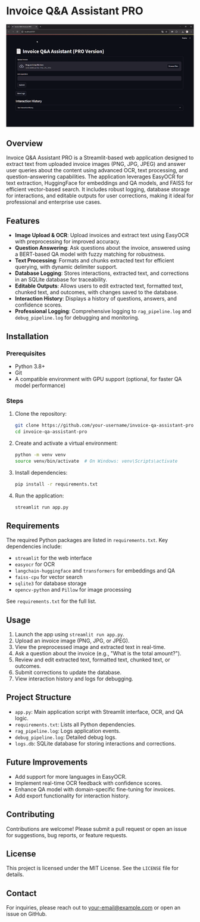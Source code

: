 # Invoice Q&A Assistant PRO

![Simulator Demo](demo.gif)

## Overview
Invoice Q&A Assistant PRO is a Streamlit-based web application designed to extract text from uploaded invoice images (PNG, JPG, JPEG) and answer user queries about the content using advanced OCR, text processing, and question-answering capabilities. The application leverages EasyOCR for text extraction, HuggingFace for embeddings and QA models, and FAISS for efficient vector-based search. It includes robust logging, database storage for interactions, and editable outputs for user corrections, making it ideal for professional and enterprise use cases.

## Features
- **Image Upload & OCR**: Upload invoices and extract text using EasyOCR with preprocessing for improved accuracy.
- **Question Answering**: Ask questions about the invoice, answered using a BERT-based QA model with fuzzy matching for robustness.
- **Text Processing**: Formats and chunks extracted text for efficient querying, with dynamic delimiter support.
- **Database Logging**: Stores interactions, extracted text, and corrections in an SQLite database for traceability.
- **Editable Outputs**: Allows users to edit extracted text, formatted text, chunked text, and outcomes, with changes saved to the database.
- **Interaction History**: Displays a history of questions, answers, and confidence scores.
- **Professional Logging**: Comprehensive logging to `rag_pipeline.log` and `debug_pipeline.log` for debugging and monitoring.

## Installation

### Prerequisites
- Python 3.8+
- Git
- A compatible environment with GPU support (optional, for faster QA model performance)

### Steps
1. Clone the repository:
   ```bash
   git clone https://github.com/your-username/invoice-qa-assistant-pro.git
   cd invoice-qa-assistant-pro
   ```

2. Create and activate a virtual environment:
   ```bash
   python -m venv venv
   source venv/bin/activate  # On Windows: venv\Scripts\activate
   ```

3. Install dependencies:
   ```bash
   pip install -r requirements.txt
   ```

4. Run the application:
   ```bash
   streamlit run app.py
   ```

## Requirements
The required Python packages are listed in `requirements.txt`. Key dependencies include:
- `streamlit` for the web interface
- `easyocr` for OCR
- `langchain-huggingface` and `transformers` for embeddings and QA
- `faiss-cpu` for vector search
- `sqlite3` for database storage
- `opencv-python` and `Pillow` for image processing

See `requirements.txt` for the full list.

## Usage
1. Launch the app using `streamlit run app.py`.
2. Upload an invoice image (PNG, JPG, or JPEG).
3. View the preprocessed image and extracted text in real-time.
4. Ask a question about the invoice (e.g., "What is the total amount?").
5. Review and edit extracted text, formatted text, chunked text, or outcomes.
6. Submit corrections to update the database.
7. View interaction history and logs for debugging.

## Project Structure
- `app.py`: Main application script with Streamlit interface, OCR, and QA logic.
- `requirements.txt`: Lists all Python dependencies.
- `rag_pipeline.log`: Logs application events.
- `debug_pipeline.log`: Detailed debug logs.
- `logs.db`: SQLite database for storing interactions and corrections.

## Future Improvements
- Add support for more languages in EasyOCR.
- Implement real-time OCR feedback with confidence scores.
- Enhance QA model with domain-specific fine-tuning for invoices.
- Add export functionality for interaction history.

## Contributing
Contributions are welcome! Please submit a pull request or open an issue for suggestions, bug reports, or feature requests.

## License
This project is licensed under the MIT License. See the `LICENSE` file for details.

## Contact
For inquiries, please reach out to [your-email@example.com](mailto:your-email@example.com) or open an issue on GitHub.
